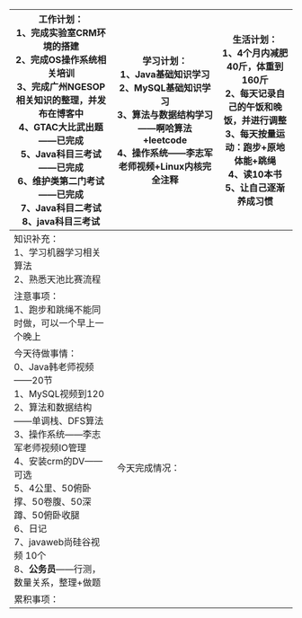 | 工作计划：<br>1、完成实验室CRM环境的搭建<br/>2、完成OS操作系统相关培训<br/>3、完成广州NGESOP相关知识的整理，并发布在博客中<br/>4、GTAC大比武出题——已完成<br/>5、Java科目三考试——已完成<br/>6、维护类第二门考试——已完成<br/>7、Java科目二考试<br/>8、java科目三考试<br/> | 学习计划：<br/>1、Java基础知识学习<br/>2、MySQL基础知识学习<br/>3、算法与数据结构学习——啊哈算法+leetcode<br/>4、操作系统——李志军老师视频+Linux内核完全注释<br/> | 生活计划：<br/>1、4个月内减肥40斤，体重到160斤<br/>2、每天记录自己的午饭和晚饭，并进行调整<br/>3、每天按量运动：跑步+原地体能+跳绳<br/>4、读10本书<br/>5、让自己逐渐养成习惯 <br/> |
| ------------------------------------------------------------ | ------------------------------------------------------------ | ------------------------------------------------------------ |
| 知识补充：<br/>1、学习机器学习相关算法<br/>2、熟悉天池比赛流程 |                                                              |                                                              |
| 注意事项：<br/>1、跑步和跳绳不能同时做，可以一个早上一个晚上 |                                                              |                                                              |
| 今天待做事情：<br/>0、Java韩老师视频——20节<br/>1、MySQL视频到120   <br/>2、算法和数据结构——单调栈、DFS算法 <br/>3、操作系统——李志军老师视频IO管理<br/>4、安装crm的DV——可选<br/>5、4公里、50俯卧撑、50卷腹、50深蹲、50俯卧收腿 <br/>6、日记<br/>7、javaweb尚硅谷视频 10个 <br/>8、**公务员**——行测，数量关系，整理+做题 <br/> | 今天完成情况：<br/>                                          |                                                              |
| 累积事项：<br/>                                              |                                                              |                                                              |